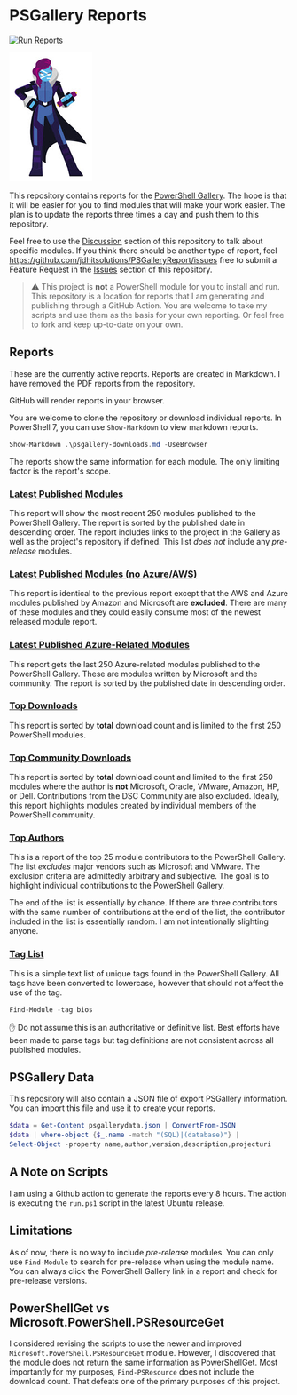 # PSGallery Reports

[![Run Reports](https://github.com/jdhitsolutions/PSGalleryReport/actions/workflows/report-run.yml/badge.svg)](https://github.com/jdhitsolutions/PSGalleryReport/actions/workflows/report-run.yml)

![MSPowerShell](images/PowerShell-transparent-thumb.jpg)

This repository contains reports for the [PowerShell Gallery](https://powershellgallery.com). The hope is that it will be easier for you to find modules that will make your work easier. The plan is to update the reports three times a day and push them to this repository.

Feel free to use the [Discussion](https://github.com/jdhitsolutions/PSGalleryReport/discussions) section of this repository to talk about specific modules. If you think there should be another type of report, feel <https://github.com/jdhitsolutions/PSGalleryReport/issues> free to submit a Feature Request in the [Issues](https://github.com/jdhitsolutions/PSGalleryReport/issues) section of this repository.

> :warning: This project is __not__ a PowerShell module for you to install and run. This repository is a location for reports that I am generating and publishing through a GitHub Action. You are welcome to take my scripts and use them as the basis for your own reporting. Or feel free to fork and keep up-to-date on your own.

## Reports

These are the currently active reports. Reports are created in Markdown. I have removed the PDF reports from the repository.

GitHub will render reports in your browser.

 You are welcome to clone the repository or download individual reports. In PowerShell 7, you can use `Show-Markdown` to view markdown reports.

```powershell
Show-Markdown .\psgallery-downloads.md -UseBrowser
```

The reports show the same information for each module. The only limiting factor is the report's scope.

### [Latest Published Modules](psgallery-newest.md)

This report will show the most recent 250 modules published to the PowerShell Gallery. The report is sorted by the published date in descending order. The report includes links to the project in the Gallery as well as the project's repository if defined. This list *does not* include any *pre-release* modules.

### [Latest Published Modules (no Azure/AWS)](psgallery-filtered.md)

This report is identical to the previous report except that the AWS and Azure modules published by Amazon and Microsoft are __excluded__. There are many of these modules and they could easily consume most of the newest released module report.

### [Latest Published Azure-Related Modules](psgallery-azure.md)

This report gets the last 250 Azure-related modules published to the PowerShell Gallery. These are modules written by Microsoft and the community. The report is sorted by the published date in descending order.

### [Top Downloads](psgallery-downloads.md)

This report is sorted by __total__ download count and is limited to the first 250 PowerShell modules.

### [Top Community Downloads](psgallery-downloads-community.md)

This report is sorted by __total__ download count and limited to the first 250 modules where the author is __not__ Microsoft, Oracle, VMware, Amazon, HP, or Dell. Contributions from the DSC Community are also excluded. Ideally, this report highlights modules created by individual members of the PowerShell community.

### [Top Authors](psgallery-authors.md)

This is a report of the top 25 module contributors to the PowerShell Gallery. The list *excludes* major vendors such as Microsoft and VMware. The exclusion criteria are admittedly arbitrary and subjective. The goal is to highlight individual contributions to the PowerShell Gallery.

The end of the list is essentially by chance. If there are three contributors with the same number of contributions at the end of the list, the contributor included in the list is essentially random. I am not intentionally slighting anyone.

### [Tag List](taglist.txt)

This is a simple text list of unique tags found in the PowerShell Gallery. All tags have been converted to lowercase, however that should not affect the use of the tag.

```powershell
Find-Module -tag bios
```

:hand: Do not assume this is an authoritative or definitive list. Best efforts have been made to parse tags but tag definitions are not consistent across all published modules.

## PSGallery Data

This repository will also contain a JSON file of export PSGallery information. You can import this file and use it to create your reports.

```powershell
$data = Get-Content psgallerydata.json | ConvertFrom-JSON
$data | where-object {$_.name -match "(SQL)|(database)"} |
Select-Object -property name,author,version,description,projecturi
```

## A Note on Scripts

I am using a Github action to generate the reports every 8 hours. The action is executing the `run.ps1` script in the latest Ubuntu release.

## Limitations

As of now, there is no way to include *pre-release* modules. You can only use `Find-Module` to search for pre-release when using the module name. You can always click the PowerShell Gallery link in a report and check for pre-release versions.

## PowerShellGet vs Microsoft.PowerShell.PSResourceGet

I considered revising the scripts to use the newer and improved `Microsoft.PowerShell.PSResourceGet` module. However, I discovered that the module does not return the same information as PowerShellGet. Most importantly for my purposes, `Find-PSResource` does not include the download count. That defeats one of the primary purposes of this project.
